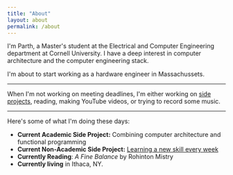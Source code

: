 ```yaml
---
title: "About"
layout: about
permalink: /about
---
```


I'm Parth, a Master's student at the Electrical and Computer Engineering department at Cornell University. I have a deep interest in computer architecture and the computer engineering stack.

I'm about to start working as a hardware engineer in Massachussets. 

------------------

When I'm not working on meeting deadlines, I'm either working on [side projects](/projects), reading, making YouTube videos, or trying to record some music. 

---------------------
Here's some of what I'm doing these days:
- **Current Academic Side Project:** Combining computer architecture and functional programming
- **Current Non-Academic Side Project:** [Learning a new skill every week](https://parthsaraswat.github.io/general/2020/06/06/lsnew.html)
- **Currently Reading**: _A Fine Balance_ by Rohinton Mistry
- **Currently living** in Ithaca, NY. 